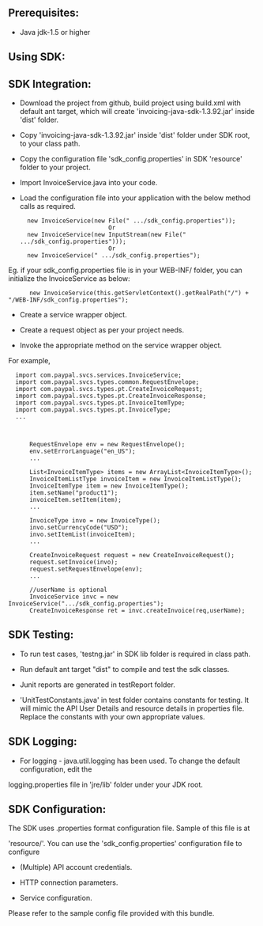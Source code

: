 Prerequisites:
--------------
*	Java jdk-1.5 or higher

Using SDK:
----------
SDK Integration:
----------------
*	Download the project from github, build project using build.xml with default ant target, which will create 			    'invoicing-java-sdk-1.3.92.jar' inside 'dist' folder.

*	Copy 'invoicing-java-sdk-1.3.92.jar' inside 'dist' folder under SDK root, to your class path.

*	Copy the configuration file 'sdk_config.properties' in SDK 'resource' folder to your project.

*	Import InvoiceService.java into your code.

*	Load the configuration file into your application with the below method calls as required.

          new InvoiceService(new File(" .../sdk_config.properties"));
                                 Or
          new InvoiceService(new InputStream(new File(" .../sdk_config.properties")));
                                 Or
          new InvoiceService(" .../sdk_config.properties");

Eg. if your sdk_config.properties file is in your WEB-INF/ folder, you can initialize the InvoiceService as below:	
	
		  new InvoiceService(this.getServletContext().getRealPath("/") + "/WEB-INF/sdk_config.properties");
		

*	Create a service wrapper object.

*	Create a request object as per your project needs. 

*	Invoke the appropriate method on the service wrapper object.

For example,

          
	  import com.paypal.svcs.services.InvoiceService;
	  import com.paypal.svcs.types.common.RequestEnvelope;
	  import com.paypal.svcs.types.pt.CreateInvoiceRequest;
	  import com.paypal.svcs.types.pt.CreateInvoiceResponse;
	  import com.paypal.svcs.types.pt.InvoiceItemType;
	  import com.paypal.svcs.types.pt.InvoiceType;
	  ...
	  
          
          
          RequestEnvelope env = new RequestEnvelope();
	      env.setErrorLanguage("en_US");
          ...
          
		  List<InvoiceItemType> items = new ArrayList<InvoiceItemType>();
		  InvoiceItemListType invoiceItem = new InvoiceItemListType();
          InvoiceItemType item = new InvoiceItemType();
	      item.setName("product1");
		  invoiceItem.setItem(item);
          ...
          
          InvoiceType invo = new InvoiceType();
	      invo.setCurrencyCode("USD");
		  invo.setItemList(invoiceItem);
	      ...
	  
	      CreateInvoiceRequest request = new CreateInvoiceRequest();
	      request.setInvoice(invo);
	      request.setRequestEnvelope(env);
          ...

          //userName is optional
          InvoiceService invc = new InvoiceService(".../sdk_config.properties");
	      CreateInvoiceResponse ret = invc.createInvoice(req,userName);


SDK Testing:
-----------

*	To run test cases, 'testng.jar' in SDK lib folder is required in class path.

*	Run default ant target "dist" to compile and test the sdk classes.

*	Junit reports are generated in testReport folder.

*   'UnitTestConstants.java' in test folder contains constants for testing. It will mimic the API User Details and resource details in properties file. Replace the constants with your own appropriate values.


SDK Logging:
------------
*	For logging - java.util.logging has been used. To change the default configuration, edit the
 
logging.properties file in 'jre/lib' folder under your JDK root.


SDK Configuration:
------------------
The SDK uses .properties format configuration file. Sample of this file is at 
 
'resource/'. You can use the 'sdk_config.properties' configuration file to configure

*	(Multiple) API account credentials.

*	HTTP connection parameters.

*	Service configuration.

Please refer to the sample config file provided with this bundle.

